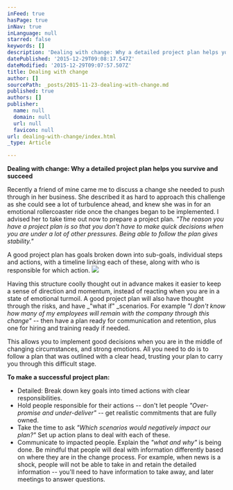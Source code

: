 ```yaml
---
inFeed: true
hasPage: true
inNav: true
inLanguage: null
starred: false
keywords: []
description: 'Dealing with change: Why a detailed project plan helps you survive and succeed'
datePublished: '2015-12-29T09:08:17.547Z'
dateModified: '2015-12-29T09:07:57.507Z'
title: Dealing with change
author: []
sourcePath: _posts/2015-11-23-dealing-with-change.md
published: true
authors: []
publisher:
  name: null
  domain: null
  url: null
  favicon: null
url: dealing-with-change/index.html
_type: Article

---
```

**Dealing with change: Why a detailed project plan helps you survive and succeed**

Recently a friend of mine came me to discuss a change she needed to push through in her business. She described it as hard to approach this challenge as she could see a lot of turbulence ahead, and knew she was in for an emotional rollercoaster ride once the changes began to be implemented. I advised her to take time out now to prepare a project plan. _"The reason you have a project plan is so that you don't have to make quick decisions when you are under a lot of other pressures. Being able to follow the plan gives stability."_

A good project plan has goals broken down into sub-goals, individual steps and actions, with a timeline linking each of these, along with who is responsible for which action.
![](https://the-grid-user-content.s3-us-west-2.amazonaws.com/51f44427-5d91-478e-896b-1807594b7f46.jpg)

Having this structure coolly thought out in advance makes it easier to keep a sense of direction and momentum, instead of reacting when you are in a state of emotional turmoil. A good project plan will also have thought through the risks, and have _"what if" _scenarios. For example _"I don't know how many of my employees will remain with the company through this change"_ -- then have a plan ready for communication and retention, plus one for hiring and training ready if needed.

This allows you to implement good decisions when you are in the middle of changing circumstances, and strong emotions. All you need to do is to follow a plan that was outlined with a clear head, trusting your plan to carry you through this difficult stage.

**To make a successful project plan:**

* Detailed: Break down key goals into timed actions with clear responsibilities.
* Hold people responsible for their actions -- don't let people _"Over-promise and under-deliver"_ -- get realistic commitments that are fully owned.
* Take the time to ask _"Which scenarios would negatively impact our plan?"_ Set up action plans to deal with each of these.
* Communicate to impacted people. Explain the _"what and why"_ is being done. Be mindful that people will deal with information differently based on where they are in the change process. For example, when news is a shock, people will not be able to take in and retain the detailed information -- you'll need to have information to take away, and later meetings to answer questions.
